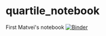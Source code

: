 # quartile_notebook
First Matvei's notebook
[![Binder](https://mybinder.org/badge_logo.svg)](https://mybinder.org/v2/gh/nshaposh/quartile_notebook.git/master?filepath=quartile.ipynb)
